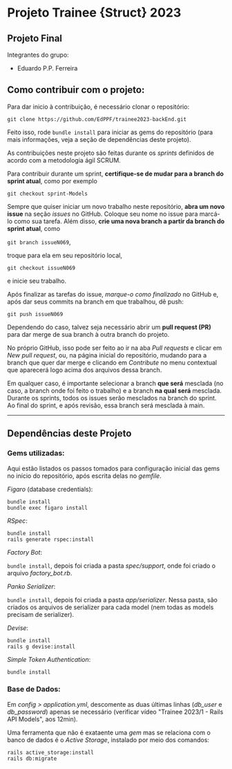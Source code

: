 # Projeto Trainee {Struct} 2023

## Projeto Final

Integrantes do grupo:

- Eduardo P.P. Ferreira

## Como contribuir com o projeto:

Para dar inicio à contribuição, é necessário clonar o repositório:

`git clone https://github.com/EdPPF/trainee2023-backEnd.git`

Feito isso, rode `bundle install` para iniciar as gems do repositório (para mais informações, veja a seção de dependências deste projeto).

As contribuições neste projeto são feitas durante os *sprints* definidos de acordo com a metodologia ágil SCRUM.

Para contribuir durante um sprint, **certifique-se de mudar para a branch do sprint atual**, como por exemplo

`git checkout sprint-Models`

Sempre que quiser iniciar um novo trabalho neste repositório, **abra um novo issue** na seção *issues* no GitHub. Coloque seu nome no issue para marcá-lo como sua tarefa. Além disso, **crie uma nova branch a partir da branch do sprint atual**, como

`git branch issueN069`,

troque para ela em seu repositório local,

`git checkout issueN069`

e inicie seu trabalho.

Após finalizar as tarefas do issue, *marque-o como finalizado* no GitHub e, após dar seus commits na branch em que trabalhou, dê push:

`git push issueN069`

Dependendo do caso, talvez seja necessário abrir um **pull request (PR)** para dar merge de sua branch à outra branch do projeto.

No próprio GitHub, isso pode ser feito ao ir na aba *Pull requests* e clicar em *New pull request*, ou, na página inicial do repositório, mudando para a branch que quer dar merge e clicando em *Contribute* no menu contextual que aparecerá logo acima dos arquivos dessa branch.

Em qualquer caso, é importante selecionar a branch **que será** mesclada (no caso, a branch onde foi feito o trabalho) e a branch **na qual será** mesclada. Durante os sprints, todos os issues serão mesclados na branch do sprint. Ao final do sprint, e após revisão, essa branch será mesclada à main.

____

## Dependências deste Projeto

### Gems utilizadas:

Aqui estão listados os passos tomados para configuração inicial das gems no início do repositório, após escrita delas no *gemfile*.

*Figaro* (database credentials):

    bundle install
    bundle exec figaro install

*RSpec*:

    bundle install
    rails generate rspec:install

*Factory Bot*:

`bundle install`, depois foi criada a pasta *spec/support*, onde foi criado o arquivo *factory_bot.rb*.

*Panko Serializer*:

`bundle install`, depois foi criada a pasta *app/serializer*. Nessa pasta, são criados os arquivos de serializer para cada model (nem todas as models precisam de serializer).

*Devise*:

    bundle install
    rails g devise:install

*Simple Token Authentication*:

    bundle install

### Base de Dados:

Em *config > application.yml*, descomente as duas últimas linhas (*db_user* e *db_password*) apenas se necessário (verificar vídeo "Trainee 2023/1 - Rails API Models", aos 12min).

Uma ferramenta que não é exataente uma *gem* mas se relaciona com o banco de dados é o *Active Storage*, instalado por meio dos comandos:

    rails active_storage:install
    rails db:migrate
